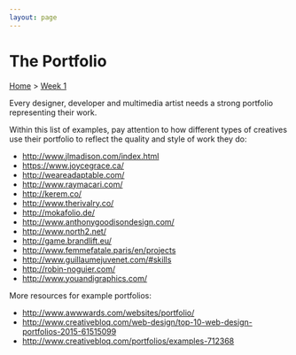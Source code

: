```yaml
---
layout: page
---
```

# The Portfolio
[Home]({{site.github.url}}/) > [Week 1]({{site.github.url}}/schedule.html#week-1)

Every designer, developer and multimedia artist needs a strong portfolio representing their work.

Within this list of examples, pay attention to how different types of creatives use their portfolio to reflect the quality and style of work they do:

- <a href="http://www.jlmadison.com/index.html" target="blank">http://www.jlmadison.com/index.html</a> 
- <a href="https://www.joycegrace.ca/" target="blank">https://www.joycegrace.ca/</a> 
- <a href="http://weareadaptable.com/" target="blank">http://weareadaptable.com/</a> 
- <a href="http://www.raymacari.com/" target="blank">http://www.raymacari.com/</a> 
- <a href="http://kerem.co/" target="blank">http://kerem.co/</a> 
- <a href="http://www.therivalry.co/" target="blank">http://www.therivalry.co/</a> 
- <a href="http://mokafolio.de/​" target="blank">http://mokafolio.de/​</a> 
- <a href="http://www.anthonygoodisondesign.com/" target="blank">http://www.anthonygoodisondesign.com/</a>
- <a href="http://www.north2.net/" target="blank">http://www.north2.net/</a>
- <a href="http://game.brandlift.eu/" target="blank">http://game.brandlift.eu/</a>
- <a href="http://www.femmefatale.paris/en/projects" target="blank">http://www.femmefatale.paris/en/projects</a>
- <a href="http://www.guillaumejuvenet.com/#skills" target="blank">http://www.guillaumejuvenet.com/#skills</a>
- <a href="http://robin-noguier.com/" target="blank">http://robin-noguier.com/</a>
- <a href="http://www.youandigraphics.com/" target="blank">http://www.youandigraphics.com/</a>

More resources for example portfolios:

- <a href="http://www.awwwards.com/websites/portfolio/" target="blank">http://www.awwwards.com/websites/portfolio/</a>
- <a href="http://www.creativebloq.com/web-design/top-10-web-design-portfolios-2015-61515099" target="blank">http://www.creativebloq.com/web-design/top-10-web-design-portfolios-2015-61515099</a>
- <a href="http://www.creativebloq.com/portfolios/examples-712368" target="blank">http://www.creativebloq.com/portfolios/examples-712368</a>
